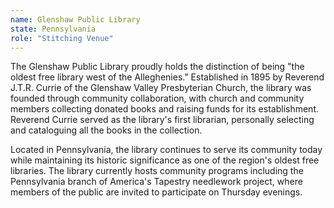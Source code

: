 ```yaml
---
name: Glenshaw Public Library
state: Pennsylvania
role: "Stitching Venue"
---
```


The Glenshaw Public Library proudly holds the distinction of being "the oldest free library west of the Alleghenies." Established in 1895 by Reverend J.T.R. Currie of the Glenshaw Valley Presbyterian Church, the library was founded through community collaboration, with church and community members collecting donated books and raising funds for its establishment. Reverend Currie served as the library's first librarian, personally selecting and cataloguing all the books in the collection. 

Located in Pennsylvania, the library continues to serve its community today while maintaining its historic significance as one of the region's oldest free libraries. The library currently hosts community programs including the Pennsylvania branch of America's Tapestry needlework project, where members of the public are invited to participate on Thursday evenings.